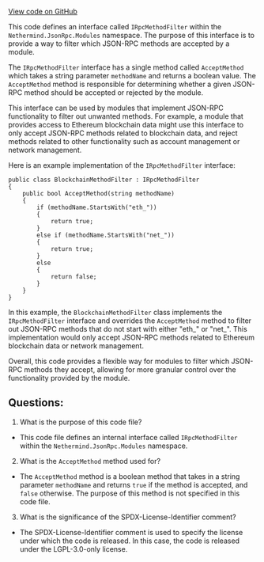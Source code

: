 [View code on GitHub](https://github.com/NethermindEth/nethermind/src/Nethermind/Nethermind.JsonRpc/Modules/IRpcMethodFilter.cs)

This code defines an interface called `IRpcMethodFilter` within the `Nethermind.JsonRpc.Modules` namespace. The purpose of this interface is to provide a way to filter which JSON-RPC methods are accepted by a module. 

The `IRpcMethodFilter` interface has a single method called `AcceptMethod` which takes a string parameter `methodName` and returns a boolean value. The `AcceptMethod` method is responsible for determining whether a given JSON-RPC method should be accepted or rejected by the module. 

This interface can be used by modules that implement JSON-RPC functionality to filter out unwanted methods. For example, a module that provides access to Ethereum blockchain data might use this interface to only accept JSON-RPC methods related to blockchain data, and reject methods related to other functionality such as account management or network management. 

Here is an example implementation of the `IRpcMethodFilter` interface:

```
public class BlockchainMethodFilter : IRpcMethodFilter
{
    public bool AcceptMethod(string methodName)
    {
        if (methodName.StartsWith("eth_"))
        {
            return true;
        }
        else if (methodName.StartsWith("net_"))
        {
            return true;
        }
        else
        {
            return false;
        }
    }
}
```

In this example, the `BlockchainMethodFilter` class implements the `IRpcMethodFilter` interface and overrides the `AcceptMethod` method to filter out JSON-RPC methods that do not start with either "eth_" or "net_". This implementation would only accept JSON-RPC methods related to Ethereum blockchain data or network management. 

Overall, this code provides a flexible way for modules to filter which JSON-RPC methods they accept, allowing for more granular control over the functionality provided by the module.
## Questions: 
 1. What is the purpose of this code file?
- This code file defines an internal interface called `IRpcMethodFilter` within the `Nethermind.JsonRpc.Modules` namespace.

2. What is the `AcceptMethod` method used for?
- The `AcceptMethod` method is a boolean method that takes in a string parameter `methodName` and returns `true` if the method is accepted, and `false` otherwise. The purpose of this method is not specified in this code file.

3. What is the significance of the SPDX-License-Identifier comment?
- The SPDX-License-Identifier comment is used to specify the license under which the code is released. In this case, the code is released under the LGPL-3.0-only license.